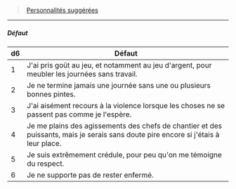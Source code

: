 ﻿---
!PersonalityDefectItem
Table: >+
  |d6|Défaut|

  |---|---|

  |1|J'ai pris goût au jeu, et notamment au jeu <!--br-->d'argent, pour meubler les journées sans <!--br-->travail.|

  |2|Je ne termine jamais une journée sans une ou <!--br-->plusieurs bonnes pintes.|

  |3|J'ai aisément recours à la violence lorsque les <!--br-->choses ne se passent pas comme je l'espère.|

  |4|Je me plains des agissements des chefs de <!--br-->chantier et des puissants, mais je serais sans <!--br-->doute pire encore si j'étais à leur place.|

  |5|Je suis extrêmement crédule, pour peu qu'on <!--br-->me témoigne du respect.|

  |6|Je ne supporte pas de rester enfermé.|

Id: background_manouvrier_hd.md#défaut
ParentLink: background_manouvrier_hd.md#personnalités-suggérées
Name: Défaut
ParentName: Personnalités suggérées
NameLevel: 5
Attributes: {}
---
> [Personnalités suggérées](hd_background_manouvrier_personnalites_suggerees.md)

---

##### Défaut

|d6|Défaut|
|---|---|
|1|J'ai pris goût au jeu, et notamment au jeu d'argent, pour meubler les journées sans travail.|
|2|Je ne termine jamais une journée sans une ou plusieurs bonnes pintes.|
|3|J'ai aisément recours à la violence lorsque les choses ne se passent pas comme je l'espère.|
|4|Je me plains des agissements des chefs de chantier et des puissants, mais je serais sans doute pire encore si j'étais à leur place.|
|5|Je suis extrêmement crédule, pour peu qu'on me témoigne du respect.|
|6|Je ne supporte pas de rester enfermé.|

